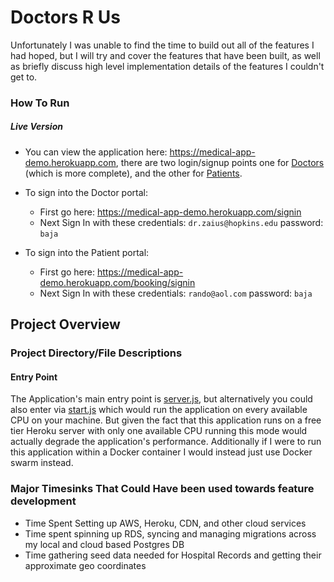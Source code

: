 # Doctors R Us

Unfortunately I was unable to find the time to build out all of the features I had hoped, but I will try and cover the features that have been built, as well as briefly discuss high level implementation details of the features I couldn't get to. 

### How To Run

##### Live Version
* You can view the application here: https://medical-app-demo.herokuapp.com, there are two login/signup points one for [Doctors](https://medical-app-demo.herokuapp.com/signin) (which is more complete), and the other for [Patients](https://medical-app-demo.herokuapp.com/booking/signin). 

* To sign into the Doctor portal:
   * First go here: https://medical-app-demo.herokuapp.com/signin
   * Next Sign In with these credentials: `dr.zaius@hopkins.edu` password: `baja`
* To sign into the Patient portal:
   * First go here: https://medical-app-demo.herokuapp.com/booking/signin
   * Next Sign In with these credentials: `rando@aol.com` password: `baja`

## Project Overview

### Project Directory/File Descriptions


#### Entry Point
The Application's main entry point is [server.js](https://github.com/MKwenhua/docs-r-us/blob/file-info/server.js), but alternatively you could also enter via [start.js](https://github.com/MKwenhua/docs-r-us/blob/file-info/start.js) which would run the application on every available CPU on your machine. But given the fact that this application runs on a free tier Heroku server with only one available CPU running this mode would actually degrade the application's performance. Additionally if I were to run this application within a Docker container I would instead just use Docker swarm instead. 



### Major Timesinks That Could Have been used towards feature development
* Time Spent Setting up AWS, Heroku, CDN, and other cloud services
* Time spent spinning up RDS, syncing and managing migrations across my local and cloud based Postgres DB
* Time gathering seed data needed for Hospital Records and getting their approximate geo coordinates
